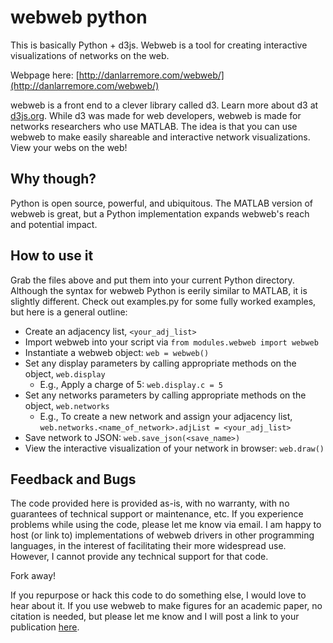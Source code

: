 # webweb python
This is basically Python + d3js. Webweb is a tool for creating interactive visualizations of networks on the web.

Webpage here: [http://danlarremore.com/webweb/](http://danlarremore.com/webweb/)

webweb is a front end to a clever library called d3. Learn more about d3 at [d3js.org](d3js.org). While d3 was made for web developers, webweb is made for networks researchers who use MATLAB. The idea is that you can use webweb to make easily shareable and interactive network visualizations. View your webs on the web!

## Why though?
Python is open source, powerful, and ubiquitous. The MATLAB version of webweb is great, but a Python implementation expands webweb's reach and potential impact.

## How to use it
Grab the files above and put them into your current Python directory. Although the syntax for webweb Python is eerily similar to MATLAB, it is slightly different. Check out examples.py for some fully worked examples, but here is a general outline:

- Create an adjacency list, `<your_adj_list>`
- Import webweb into your script via `from modules.webweb import webweb`
- Instantiate a webweb object: `web = webweb()`
- Set any display parameters by calling appropriate methods on the object, `web.display`
    - E.g., Apply a charge of 5: `web.display.c = 5`
- Set any networks parameters by calling appropriate methods on the object, `web.networks`
    - E.g., To create a new network and assign your adjacency list, <br>
     `web.networks.<name_of_network>.adjList = <your_adj_list>`
- Save network to JSON: `web.save_json(<save_name>)`
- View the interactive visualization of your network in browser: `web.draw()`


## Feedback and Bugs

The code provided here is provided as-is, with no warranty, with no guarantees of technical support or maintenance, etc. If you experience problems while using the code, please let me know via email. I am happy to host (or link to) implementations of webweb drivers in other programming languages, in the interest of facilitating their more widespread use. However, I cannot provide any technical support for that code.

Fork away!

If you repurpose or hack this code to do something else, I would love to hear about it. If you use webweb to make figures for an academic paper, no citation is needed, but please let me know and I will post a link to your publication [here](http://danlarremore.com/webweb/).
